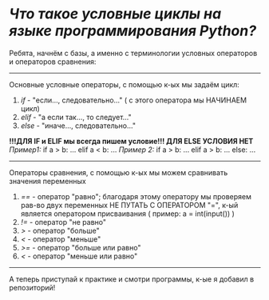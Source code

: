 # *Что такое условные циклы на языке программирования Python?*

Ребята, начнём с базы, а именно с терминологии условных операторов и операторов сравнения:
***
Основные условные операторы, с помощью к-ых мы задаём цикл:
1. _if_ - "если..., следовательно..." ( c этого оператора мы НАЧИНАЕМ цикл)
2. _elif_ - "а если так..., то следует..."
3. _else_ - "иначе..., следовательно..."

**!!!ДЛЯ IF и ELIF мы всегда пишем условие!!! ДЛЯ ELSE УСЛОВИЯ НЕТ**
*Пример1:*
if a > b:
...
elif a < b:
...
*Пример 2:*
if a > b:
...
elif a > b:
...
else:
...

***
Операторы сравнения, с помощью к-ых мы можем сравнивать значения переменных
1. _==_ - оператор "равно"; благодаря этому оператору мы проверяем рав-во двух переменных
НЕ ПУТАТЬ С ОПЕРАТОРОМ "=", к-ый является оператором присваивания ( пример: a = int(input()) )
2. _!=_ - оператор "не равно"
3. _>_ - оператор "больше"
4. _<_ - оператор "меньше"
5. _>=_ - оператор "больше или равно"
6. _<_ - оператор "меньше или равно"

***
А теперь приступай к практике и смотри программы, к-ые я добавил в репозиторий!

